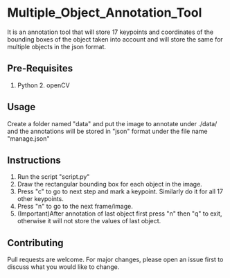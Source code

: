 # Multiple_Object_Annotation_Tool
It is an annotation tool that will store 17 keypoints and coordinates of the bounding boxes of the object taken into account and will store the same for multiple objects in the json format.
## Pre-Requisites
1. Python   2. openCV

## Usage

Create a folder named "data" and put the image to annotate under ./data/ and the annotations will be stored in "json" format under the file name "manage.json"

## Instructions
1. Run the script "script.py"
2. Draw the rectangular bounding box for each object in the image.
3. Press "c" to go to next step and mark a keypoint. Similarly do it for all 17 other keypoints.
4. Press "n" to go to the next frame/image.
5. (Important)After annotation of last object first press "n" then "q" to exit, otherwise it will not store the values of last object.

## Contributing
Pull requests are welcome. For major changes, please open an issue first to discuss what you would like to change.


